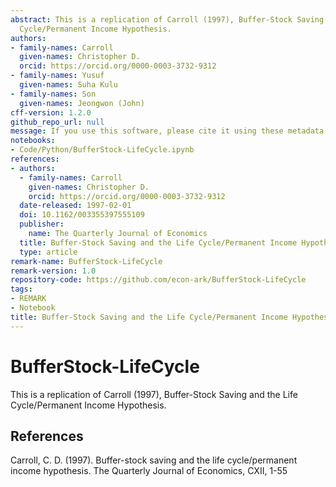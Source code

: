 ```yaml
---
abstract: This is a replication of Carroll (1997), Buffer-Stock Saving and the Life
  Cycle/Permanent Income Hypothesis.
authors:
- family-names: Carroll
  given-names: Christopher D.
  orcid: https://orcid.org/0000-0003-3732-9312
- family-names: Yusuf
  given-names: Suha Kulu
- family-names: Son
  given-names: Jeongwon (John)
cff-version: 1.2.0
github_repo_url: null
message: If you use this software, please cite it using these metadata.
notebooks:
- Code/Python/BufferStock-LifeCycle.ipynb
references:
- authors:
  - family-names: Carroll
    given-names: Christopher D.
    orcid: https://orcid.org/0000-0003-3732-9312
  date-released: 1997-02-01
  doi: 10.1162/003355397555109
  publisher:
    name: The Quarterly Journal of Economics
  title: Buffer-Stock Saving and the Life Cycle/Permanent Income Hypothesis
  type: article
remark-name: BufferStock-LifeCycle
remark-version: 1.0
repository-code: https://github.com/econ-ark/BufferStock-LifeCycle
tags:
- REMARK
- Notebook
title: Buffer-Stock Saving and the Life Cycle/Permanent Income Hypothesis
---
```


# BufferStock-LifeCycle

This is a replication of Carroll (1997), Buffer-Stock Saving and the Life Cycle/Permanent Income Hypothesis.

## References

Carroll, C. D. (1997). Buffer-stock saving and the life cycle/permanent income hypothesis. The Quarterly Journal of Economics, CXII, 1-55

